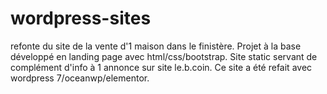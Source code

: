 # wordpress-sites

refonte du site de la vente d'1 maison dans le finistère. Projet à la base développé en landing page avec html/css/bootstrap. Site static servant de complément d'info à 1 annonce sur site le.b.coin. Ce site a été refait avec wordpress 7/oceanwp/elementor.
